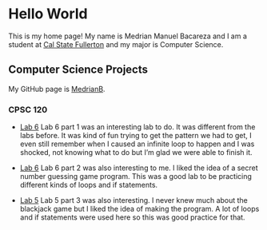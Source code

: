 # Hello World

This is my home page! My name is Medrian Manuel Bacareza and I am a student at [Cal State Fullerton](http://www.fullerton.edu/) and my major is Computer Science.

## Computer Science Projects

My GitHub page is [MedrianB](http://github.com/MedrianB).

### CPSC 120

* [Lab 6](https://github.com/cpsc-pilot-fall-2022/cpsc-120-lab-06-medrian-and-bruce) 
Lab 6 part 1 was an interesting lab to do. It was different from the labs before. It was kind of fun trying to get the pattern we had to get, I even still remember when I caused an infinite loop to happen and I was shocked, not knowing what to do but I’m glad we were able to finish it.

* [Lab 6](https://github.com/cpsc-pilot-fall-2022/cpsc-120-lab-06-medrian-and-bruce)
Lab 6 part 2 was also interesting to me. I liked the idea of a secret number guessing game program. This was a good lab to be practicing different kinds of loops and if statements.

* [Lab 5](https://github.com/cpsc-pilot-fall-2022/cpsc-120-lab-05-bruce-and-medrian)
Lab 5 part 3 was also interesting. I never knew much about the blackjack game but I liked the idea of making the program. A lot of loops and if statements were used here so this was good practice for that.
